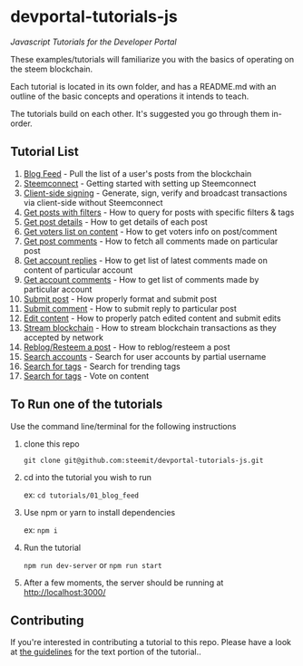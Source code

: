 # devportal-tutorials-js

_Javascript Tutorials for the Developer Portal_

These examples/tutorials will familiarize you with the basics of operating on the steem blockchain.

Each tutorial is located in its own folder, and has a README.md with an outline of the basic concepts
and operations it intends to teach.

The tutorials build on each other. It's suggested you go through them in-order.

## Tutorial List

1.  [Blog Feed](tutorials/01_blog_feed) - Pull the list of a user's posts from the blockchain
1.  [Steemconnect](tutorials/02_steemconnect) - Getting started with setting up Steemconnect
1.  [Client-side signing](tutorials/03_client_signing) - Generate, sign, verify and broadcast transactions via client-side without Steemconnect
1.  [Get posts with filters](tutorials/04_get_posts) - How to query for posts with specific filters & tags
1.  [Get post details](tutorials/05_get_post_details) - How to get details of each post
1.  [Get voters list on content](tutorials/06_get_voters_list_on_post) - How to get voters info on post/comment
1.  [Get post comments](tutorials/07_get_post_comments) - How to fetch all comments made on particular post
1.  [Get account replies](tutorials/08_get_account_replies) - How to get list of latest comments made on content of particular account
1.  [Get account comments](tutorials/09_get_account_comments) - How to get list of comments made by particular account
1.  [Submit post](tutorials/10_submit_post) - How properly format and submit post
1.  [Submit comment](tutorials/11_submit_comment_reply) - How to submit reply to particular post
1.  [Edit content](tutorials/12_edit_content_patching) - How to properly patch edited content and submit edits
1.  [Stream blockchain](tutorials/13_stream_blockchain_transactions) - How to stream blockchain transactions as they accepted by network
1.  [Reblog/Resteem a post](tutorials/14_reblogging_post) - How to reblog/resteem a post
1.  [Search accounts](tutorials/15_search_accounts) - Search for user accounts by partial username
1.  [Search for tags](tutorials/16_search_tags) - Search for trending tags
1.  [Search for tags](tutorials/17_vote_on_content) - Vote on content

## To Run one of the tutorials

Use the command line/terminal for the following instructions

1.  clone this repo

    `git clone git@github.com:steemit/devportal-tutorials-js.git`

1.  cd into the tutorial you wish to run

    ex: `cd tutorials/01_blog_feed`

1.  Use npm or yarn to install dependencies

    ex: `npm i`

1.  Run the tutorial

    `npm run dev-server` or `npm run start`

1.  After a few moments, the server should be running at
    [http://localhost:3000/](http://localhost:3000/)

## Contributing

If you're interested in contributing a tutorial to this repo. Please have a look at
[the guidelines](./tutorials/tutorial_structure.md) for the text portion of the tutorial..
